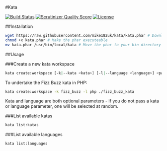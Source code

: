 #Kata

[![Build Status](https://img.shields.io/travis/mike182uk/kata.svg?style=flat-square)](http://travis-ci.org/mike182uk/kata)
[![Scrutinizer Quality Score](https://img.shields.io/scrutinizer/g/mike182uk/kata.svg?style=flat-square)](https://scrutinizer-ci.com/g/mike182uk/kata/)
[![License](https://img.shields.io/github/license/mike182uk/kata.svg?style=flat-square)](https://github.com/mike182uk/kata)

##Installation

```bash
wget https://raw.githubusercontent.com/mike182uk/kata/kata.phar # Download the phar
chmod +x kata.phar # Make the phar executeable
mv kata.phar /usr/bin/local/kata # Move the phar to your bin directory (optional)
```

##Usage

###Create a new kata workspace

```bash
kata create:workspace [-k|--kata <kata>] [-l|--language <language>] <path>
```

To undertake the Fizz Buzz kata in PHP:

```bash
kata create:workspace -k fizz_buzz -l php ./fizz_buzz_kata
```

Kata and language are both optional parameters - If you do not pass a kata or language parameter, one will be selected at random.

###List available katas

```bash
kata list:katas
```

###List available languages

```bash
kata list:languages
```
